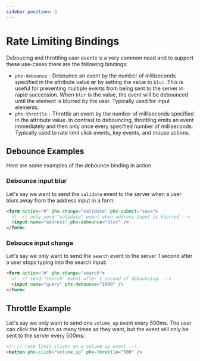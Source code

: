 ```yaml
---
sidebar_position: 3
---
```


# Rate Limiting Bindings

Deboucing and throttling user events is a very common need and to support these use-cases there are the following
bindings:

- `phx-debounce` - Debounce an event by the number of milliseconds specified in the attribute value **or** by setting
  the value to `blur`. This is useful for preventing multiple events from being sent to the server in rapid succession.
  When `blur` is the value, the event will be debounced until the element is blurred by the user. Typically used for
  input elements.
- `phx-throttle` - Throttle an event by the number of milliseconds specified in the attribute value. In contrast to
  debouncing, throttling emits an event immediately and then only once every specified number of milliseconds. Typically
  used to rate limit click events, key events, and mouse actions.

## Debounce Examples

Here are some examples of the debounce binding in action.

### Debounce input blur

Let's say we want to send the `validate` event to the server when a user blurs away from the address input in a form:

```html
<form action="#" phx-change="validate" phx-submit="save">
  <!--// only send "validate" event when address input is blurred -->
  <input name="address" phx-debounce="blur" />
</form>
```

### Debouce input change

Let's say we only want to send the `search` event to the server 1 second after a user stops typing into the search
input:

```html
<form action="#" phx-change="search">
  <!--// send "search" event after 1 second of debouncing  -->
  <input name="query" phx-debounce="1000" />
</form>
```

## Throttle Example

Let's say we only want to send one `volume_up` event every 500ms. The user can click the button as many times as they
want, but the event will only be sent to the server every 500ms:

```html
<!--// rate limit clicks on a volume up event -->
<button phx-click="volume_up" phx-throttle="500" />
```
